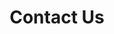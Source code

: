 ---
layout: child_layout/contact
title: Contact <span class="font-weight-normal">Us</span>
permalink: /contact/
hero_image: /assets/img/content/backgrounds/andersons-bg.jpg
hero_options:
---